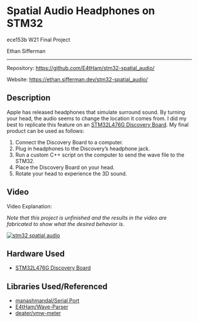 
<!-- README.md -->

# Spatial Audio Headphones on STM32

ece153b W21 Final Project

Ethan Sifferman

---

Repository: <https://github.com/E4tHam/stm32-spatial_audio/>

Website: <https://ethan.sifferman.dev/stm32-spatial_audio/>

## Description

Apple has released headphones that simulate surround sound. By turning your head, the audio seems to change the location it comes from. I did my best to replicate this feature on an [STM32L476G Discovery Board](https://www.st.com/en/evaluation-tools/32l476gdiscovery.html). My final product can be used as follows:

1. Connect the Discovery Board to a computer.
2. Plug in headphones to the Discovery’s headphone jack.
3. Run a custom C++ script on the computer to send the wave file to the STM32.
4. Place the Discovery Board on your head.
5. Rotate your head to experience the 3D sound.

## Video

Video Explanation:

*Note that this project is unfinished and the results in the video are fabricated to show what the desired behavior is.*

[![stm32 spatial audio](https://img.youtube.com/vi/obdn38XznAw/0.jpg)](https://www.youtube.com/watch?v=obdn38XznAw)

## Hardware Used

* [STM32L476G Discovery Board](https://www.st.com/en/evaluation-tools/32l476gdiscovery.html)

## Libraries Used/Referenced

* [manashmandal/Serial Port](https://github.com/manashmandal/SerialPort)
* [E4tHam/Wave-Parser](https://github.com/E4tHam/Wave-Parser)
* [deater/vmw-meter](https://github.com/deater/vmw-meter/tree/master/stm32L476/chiptune_cs43l22)
